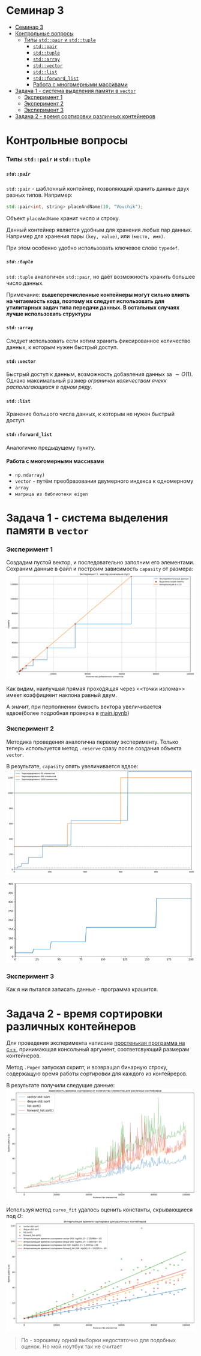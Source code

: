 # Семинар 3
- [Семинар 3](#семинар-3)
- [Контрольные вопросы](#контрольные-вопросы)
    - [Типы `std::pair` и `std::tuple`](#типы-stdpair-и-stdtuple)
        - [`std::pair`](#stdpair)
        - [`std::tuple`](#stdtuple)
      - [`std::array`](#stdarray)
      - [`std::vector`](#stdvector)
      - [`std::list`](#stdlist)
      - [`std::forward_list`](#stdforward_list)
      - [Работа с многомерными массивами](#работа-с-многомерными-массивами)
- [Задача 1 - система выделения памяти в `vector`](#задача-1---система-выделения-памяти-в-vector)
    - [Эксперимент 1](#эксперимент-1)
    - [Эксперимент 2](#эксперимент-2)
    - [Эксперимент 3](#эксперимент-3)
- [Задача 2 - время сортировки различных контейнеров](#задача-2---время-сортировки-различных-контейнеров)

# Контрольные вопросы

### Типы `std::pair` и `std::tuple`

##### `std::pair`
`std::pair` - шаблонный контейнер, позволяющий хранить данные двух разных типов. Например:
```c++
std::pair<int, string> placeAndName(10, "Vovchik");
```

Объект `placeAndName` хранит число и строку. 

Данный контейнер является удобным для хранения любых пар данных. Например для хранения пары `(key, value)`, или `(место, имя)`. 

При этом особенно удобно использовать ключевое слово `typedef`.

##### `std::tuple`

`std::tuple` аналогичен `std::pair`, но даёт возможность хранить большее число данных.

Примечание: **вышеперечисленные контейнеры могут сильно влиять на читаемость кода, поэтому их следует использовать для утилитарных задач типа передачи данных. В остальных случаях лучше использовать структуры**

#### `std::array`

Следует использовать если хотим хранить фиксированное количество данных, к которым нужен быстрый доступ. 

#### `std::vector`

Быстрый доступ к данным, возможность добавления данных за $\sim O(1)$. Однако максимальный размер *ограничен количеством ячекк располагающихся в одном ряду*.

#### `std::list`

Хранение большого числа данных, к которым не нужен быстрый доступ.

#### `std::forward_list`

Аналогично предыдущему пункту.

#### Работа с многомерными массивами

- `np.ndarray)`
- `vector` - путём преобразования двумерного индекса к одномерному
- `array` 
- `матрица из библиотеки eigen`

# Задача 1 - система выделения памяти в `vector`

### Эксперимент 1

Создадим пустой вектор, и последовательно заполним его элементами. Сохраним данные в файл и построим зависимость `capasity` от размера:
![Alt text](task1/experiment1.png)

Как видим, наилучшая прямая проходящая через <<точки излома>> имеет коэффициент наклона равный двум. 

А значит, при перполнении ёмкость вектора увеличивается вдвое(более подробная проверка в [main.ipynb](task1/main.ipynb))

### Эксперимент 2

Методика проведения аналогична первому эксперименту. Только теперь используется метод `.reserve` сразу после создания объекта `vector`. 

В результате, `capasity` опять увеличивается вдвое:
![Alt text](task1/experiment2.png)

![ALt text](task1/experiment2_1.png)

### Эксперимент 3

Как я ни пытался записать данные - программа крашится.

# Задача 2 - время сортировки различных контейнеров

Для проведения эксперимента написана [простенькая программа на c++](task2/main.cpp), принимающая консольный аргумент, соответсвующий размерам контейнеров.

Метод `.Popen` запускал скрипт, и возвращал бинарную строку, содержащую время работы сортировки для каждого из контейреров.

В результате получили следущие данные:
![Alt text](task2/time.png)

Используя метод `curve_fit` удалось оценить константы, скрывающиеся под $O$:
![Alt text](task2/interpolation.png)
> По - хорошему одной выборки недостаточно для подобных оценок. Но мой ноутбук так не считает